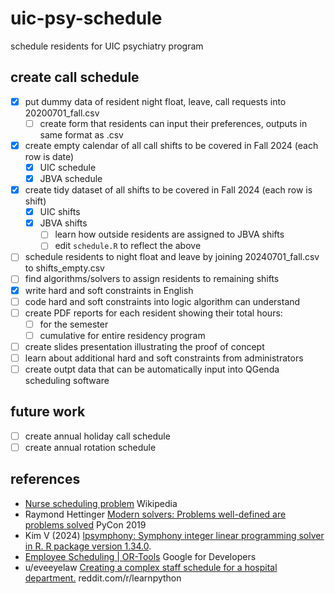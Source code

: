 # uic-psy-schedule
schedule residents for UIC psychiatry program

## create call schedule

* [x] put dummy data of resident night float, leave, call requests into 20200701_fall.csv
  * [ ] create form that residents can input their preferences, outputs in same format as .csv
* [x] create empty calendar of all call shifts to be covered in Fall 2024 (each row is date)
  * [x] UIC schedule
  * [x] JBVA schedule
* [x] create tidy dataset of all shifts to be covered in Fall 2024 (each row is shift)
  * [x] UIC shifts
  * [x] JBVA shifts
    * [ ] learn how outside residents are assigned to JBVA shifts
    * [ ] edit `schedule.R` to reflect the above
* [ ] schedule residents to night float and leave by joining 20240701_fall.csv to shifts_empty.csv
* [ ] find algorithms/solvers to assign residents to remaining shifts
* [X] write hard and soft constraints in English
* [ ] code hard and soft constraints into logic algorithm can understand
* [ ] create PDF reports for each resident showing their total hours:
  * [ ] for the semester
  * [ ] cumulative for entire residency program
* [ ] create slides presentation illustrating the proof of concept
* [ ] learn about additional hard and soft constraints from administrators
* [ ] create outpt data that can be automatically input into QGenda scheduling software

## future work

* [ ] create annual holiday call schedule
* [ ] create annual rotation schedule

## references

* [Nurse scheduling problem](https://en.wikipedia.org/w/index.php?title=Nurse_scheduling_problem&oldid=1260095526) Wikipedia
* Raymond Hettinger [Modern solvers: Problems well-defined are problems solved](https://www.youtube.com/watch?v=_GP9OpZPUYc) PyCon 2019
* Kim V (2024) [lpsymphony: Symphony integer linear programming solver in R. R package version 1.34.0](https://bioconductor.org/packages/release/bioc/html/lpsymphony.html).
* [Employee Scheduling | OR-Tools](https://developers.google.com/optimization/scheduling/employee_scheduling) Google for Developers
* u/eveeyelaw [Creating a complex staff schedule for a hospital department.](www.reddit.com/r/learnpython/comments/pevtm7/creating_a_complex_staff_schedule_for_a_hospital/) reddit.com/r/learnpython
